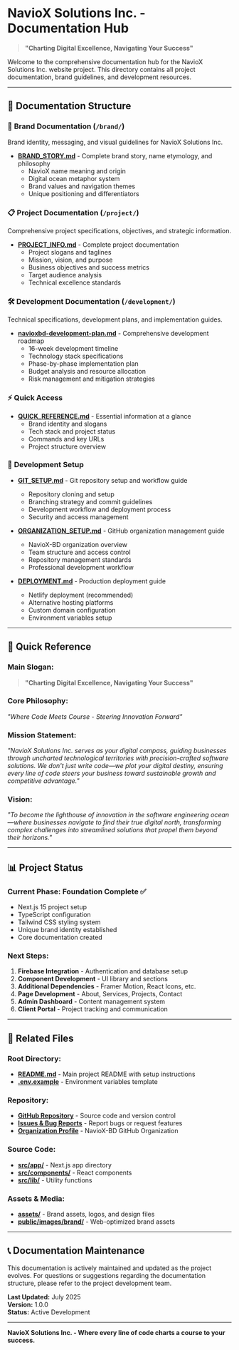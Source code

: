 # NavioX Solutions Inc. - Documentation Hub

> **"Charting Digital Excellence, Navigating Your Success"**

Welcome to the comprehensive documentation hub for the NavioX Solutions Inc. website project. This directory contains all project documentation, brand guidelines, and development resources.

---

## 📁 **Documentation Structure**

### 🎨 **Brand Documentation** (`/brand/`)

Brand identity, messaging, and visual guidelines for NavioX Solutions Inc.

- **[BRAND_STORY.md](./brand/BRAND_STORY.md)** - Complete brand story, name etymology, and philosophy
  - NavioX name meaning and origin
  - Digital ocean metaphor system
  - Brand values and navigation themes
  - Unique positioning and differentiators

### 📋 **Project Documentation** (`/project/`)

Comprehensive project specifications, objectives, and strategic information.

- **[PROJECT_INFO.md](./project/PROJECT_INFO.md)** - Complete project documentation
  - Project slogans and taglines
  - Mission, vision, and purpose
  - Business objectives and success metrics
  - Target audience analysis
  - Technical excellence standards

### 🛠️ **Development Documentation** (`/development/`)

Technical specifications, development plans, and implementation guides.

- **[navioxbd-development-plan.md](./development/navioxbd-development-plan.md)** - Comprehensive development roadmap
  - 16-week development timeline
  - Technology stack specifications
  - Phase-by-phase implementation plan
  - Budget analysis and resource allocation
  - Risk management and mitigation strategies

### ⚡ **Quick Access**

- **[QUICK_REFERENCE.md](./QUICK_REFERENCE.md)** - Essential information at a glance
  - Brand identity and slogans
  - Tech stack and project status
  - Commands and key URLs
  - Project structure overview

### 🔧 **Development Setup**

- **[GIT_SETUP.md](./GIT_SETUP.md)** - Git repository setup and workflow guide

  - Repository cloning and setup
  - Branching strategy and commit guidelines
  - Development workflow and deployment process
  - Security and access management

- **[ORGANIZATION_SETUP.md](./ORGANIZATION_SETUP.md)** - GitHub organization management guide

  - NavioX-BD organization overview
  - Team structure and access control
  - Repository management standards
  - Professional development workflow

- **[DEPLOYMENT.md](./DEPLOYMENT.md)** - Production deployment guide
  - Netlify deployment (recommended)
  - Alternative hosting platforms
  - Custom domain configuration
  - Environment variables setup

---

## 🎯 **Quick Reference**

### **Main Slogan:**

> **"Charting Digital Excellence, Navigating Your Success"**

### **Core Philosophy:**

_"Where Code Meets Course - Steering Innovation Forward"_

### **Mission Statement:**

_"NavioX Solutions Inc. serves as your digital compass, guiding businesses through uncharted technological territories with precision-crafted software solutions. We don't just write code—we plot your digital destiny, ensuring every line of code steers your business toward sustainable growth and competitive advantage."_

### **Vision:**

_"To become the lighthouse of innovation in the software engineering ocean—where businesses navigate to find their true digital north, transforming complex challenges into streamlined solutions that propel them beyond their horizons."_

---

## 📊 **Project Status**

### **Current Phase:** Foundation Complete ✅

- Next.js 15 project setup
- TypeScript configuration
- Tailwind CSS styling system
- Unique brand identity established
- Core documentation created

### **Next Steps:**

1. **Firebase Integration** - Authentication and database setup
2. **Component Development** - UI library and sections
3. **Additional Dependencies** - Framer Motion, React Icons, etc.
4. **Page Development** - About, Services, Projects, Contact
5. **Admin Dashboard** - Content management system
6. **Client Portal** - Project tracking and communication

---

## 🔗 **Related Files**

### **Root Directory:**

- **[README.md](../README.md)** - Main project README with setup instructions
- **[.env.example](../.env.example)** - Environment variables template

### **Repository:**

- **[GitHub Repository](https://github.com/NavioX-BD/NavioX)** - Source code and version control
- **[Issues & Bug Reports](https://github.com/NavioX-BD/NavioX/issues)** - Report bugs or request features
- **[Organization Profile](https://github.com/NavioX-BD)** - NavioX-BD GitHub Organization

### **Source Code:**

- **[src/app/](../src/app/)** - Next.js app directory
- **[src/components/](../src/components/)** - React components
- **[src/lib/](../src/lib/)** - Utility functions

### **Assets & Media:**

- **[assets/](../assets/)** - Brand assets, logos, and design files
- **[public/images/brand/](../public/images/brand/)** - Web-optimized brand assets

---

## 📞 **Documentation Maintenance**

This documentation is actively maintained and updated as the project evolves. For questions or suggestions regarding the documentation structure, please refer to the project development team.

**Last Updated:** July 2025  
**Version:** 1.0.0  
**Status:** Active Development

---

**NavioX Solutions Inc. - Where every line of code charts a course to your success.**
